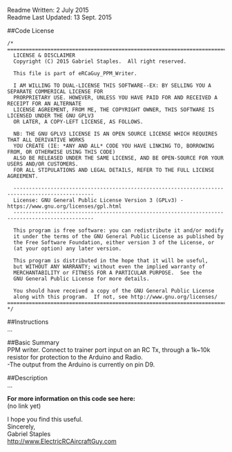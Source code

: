 Readme Written: 2 July 2015  
Readme Last Updated: 13 Sept. 2015  

##Code License  
```
/*
===================================================================================================
  LICENSE & DISCLAIMER
  Copyright (C) 2015 Gabriel Staples.  All right reserved.
  
  This file is part of eRCaGuy_PPM_Writer.
  
  I AM WILLING TO DUAL-LICENSE THIS SOFTWARE--EX: BY SELLING YOU A SEPARATE COMMERICAL LICENSE FOR
  PRORPRIETARY USE. HOWEVER, UNLESS YOU HAVE PAID FOR AND RECEIVED A RECEIPT FOR AN ALTERNATE 
  LICENSE AGREEMENT, FROM ME, THE COPYRIGHT OWNER, THIS SOFTWARE IS LICENSED UNDER THE GNU GPLV3
  OR LATER, A COPY-LEFT LICENSE, AS FOLLOWS.
  
  NB: THE GNU GPLV3 LICENSE IS AN OPEN SOURCE LICENSE WHICH REQUIRES THAT ALL DERIVATIVE WORKS 
  YOU CREATE (IE: *ANY AND ALL* CODE YOU HAVE LINKING TO, BORROWING FROM, OR OTHERWISE USING THIS CODE) 
  ALSO BE RELEASED UNDER THE SAME LICENSE, AND BE OPEN-SOURCE FOR YOUR USERS AND/OR CUSTOMERS.
  FOR ALL STIPULATIONS AND LEGAL DETAILS, REFER TO THE FULL LICENSE AGREEMENT.
  
  ------------------------------------------------------------------------------------------------
  License: GNU General Public License Version 3 (GPLv3) - https://www.gnu.org/licenses/gpl.html
  ------------------------------------------------------------------------------------------------
  
  This program is free software: you can redistribute it and/or modify
  it under the terms of the GNU General Public License as published by
  the Free Software Foundation, either version 3 of the License, or
  (at your option) any later version.

  This program is distributed in the hope that it will be useful,
  but WITHOUT ANY WARRANTY; without even the implied warranty of
  MERCHANTABILITY or FITNESS FOR A PARTICULAR PURPOSE.  See the
  GNU General Public License for more details.

  You should have received a copy of the GNU General Public License
  along with this program.  If not, see http://www.gnu.org/licenses/
===================================================================================================
*/
```

##Instructions  
...  

##Basic Summary  
PPM writer. Connect to trainer port input on an RC Tx, through a 1k~10k resistor for protection to the Arduino and Radio.  
-The output from the Arduino is currently on pin D9.  

##Description  
... 

**For more information on this code see here:**  
(no link yet)  


I hope you find this useful.  
Sincerely,  
Gabriel Staples  
http://www.ElectricRCAircraftGuy.com  
